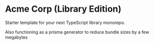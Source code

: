 # Acme Corp (Library Edition)

Starter template for your next TypeScript library monorepo.

Also functioning as a prisma generator to reduce bundle sizes by a few megabytes
